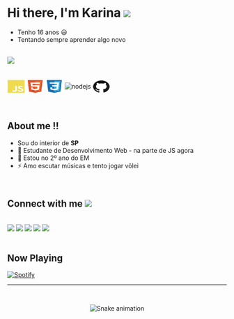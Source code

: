 # Hi there, I'm Karina <img src="https://media.giphy.com/media/12oufCB0MyZ1Go/giphy.gif" width="50">
- Tenho 16 anos 😃️
- Tentando sempre aprender algo novo
  <br>
  <br>
<div> <!--align="center"-->
  <a href="https://github.com/ka3ych">
    <img height="150em" src="https://github-readme-stats.vercel.app/api?username=ka3ych&count_private=true&include_all_commits=true&show_icons=true&theme=dracula&hide_border=false&show_owner=true"/>
   <!-- <img height="150em" src="https://github-readme-stats.vercel.app/api/top-langs/?username=ka3ych&theme=dracula&hide_border=false&&layout=compact"/>-->
  </a>
</div>
<br><br>
<div> <!-- align="center"valign="top" -->
  <img align="center" alt="Js" height="30" width="40" src="https://raw.githubusercontent.com/devicons/devicon/master/icons/javascript/javascript-plain.svg">
  <img align="center" alt="HTML" height="30" width="40" src="https://raw.githubusercontent.com/devicons/devicon/master/icons/html5/html5-original.svg">
  <img align="center" alt="CSS" height="30" width="40" src="https://raw.githubusercontent.com/devicons/devicon/master/icons/css3/css3-original.svg">
  <img align="center" alt="nodejs" height="30" width="40" src="https://cdn.worldvectorlogo.com/logos/nodejs-icon.svg">
  <img align="center" alt="github" height="30" width="40" src="https://raw.githubusercontent.com/devicons/devicon/master/icons/github/github-original.svg">
</div><br><br>

## About me !!
- Sou do interior de **SP**
- 🌱 Estudante de Desenvolvimento Web - na parte de JS agora
- 👯 Estou no 2º ano do EM
- ⚡ Amo escutar músicas e tento jogar vôlei
<br>

## Connect with me <img src="https://media.giphy.com/media/LnQjpWaON8nhr21vNW/giphy.gif" width="60">
<br>
<a href="https://twitter.com/kaka_ych"><img src="https://img.shields.io/badge/Twitter-1DA1F2?style=for-the-badge&logo=twitter&logoColor=white"></a>
<a href="https://www.instagram.com/ka_ycc/"><img src="https://img.shields.io/badge/Instagram-E4405F?style=for-the-badge&logo=instagram&logoColor=white"></a>
<a href="https://github.com/ka3ych"><img src="https://img.shields.io/badge/GitHub-100000?style=for-the-badge&logo=github&logoColor=white"></a>
<a href="mailto:yangchenkarina@gmail.com"><img src="https://img.shields.io/badge/Gmail-D14836?style=for-the-badge&logo=gmail&logoColor=white"></a>
<a href="https://open.spotify.com/user/31trdllsmgnktortsfht2yk5qzji?si=L_7UbCdXTNilUbwXmdZ-7g"><img src="https://img.shields.io/badge/Spotify-1ED760?&style=for-the-badge&logo=spotify&logoColor=white"></a>
<br><br>

## Now Playing


[![Spotify](https://novatorem-envoy-vc.vercel.app/api/spotify)](https://open.spotify.com/track/2f0pn9DkEJwAzXApnFh5cr?si=Bs5Y_W8yRaGLyx1gmLetTg)

----
<br>
<div align="center">
  
  ![Snake animation](https://github.com/danielbped/danielbped/blob/output/github-contribution-grid-snake.svg)
  
</div>


